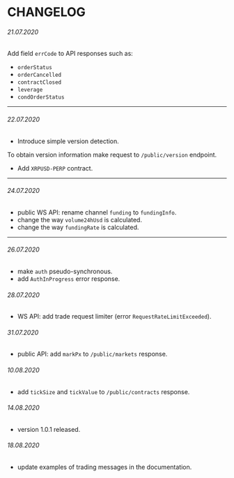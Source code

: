 # CHANGELOG

###### 21.07.2020

Add field `errCode` to API responses such as:

- `orderStatus`
- `orderCancelled`
- `contractClosed`
- `leverage`
- `condOrderStatus`

------

###### 22.07.2020

- Introduce simple version detection.

To obtain version information make request to `/public/version` endpoint.

- Add `XRPUSD-PERP` contract.

------

###### 24.07.2020

- public WS API: rename channel `funding` to `fundingInfo`.
- change the way `volume24hUsd` is calculated.
- change the way `fundingRate` is calculated.

------

###### 26.07.2020

- make `auth` pseudo-synchronous.
- add `AuthInProgress` error response.

###### 28.07.2020

- WS API: add trade request limiter (error `RequestRateLimitExceeded`).

###### 31.07.2020

- public API: add `markPx` to `/public/markets` response.

###### 10.08.2020

- add `tickSize` and `tickValue` to `/public/contracts` response.

###### 14.08.2020

- version 1.0.1 released.

###### 18.08.2020

- update examples of trading messages in the documentation.